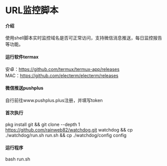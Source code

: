 # URL监控脚本

#### 介绍
使用shell脚本实时监控域名是否可正常访问，支持微信消息推送，每日监控报告等功能。

#### 运行软件termax

安卓：https://github.com/termux/termux-app/releases<br />
MAC：https://github.com/electerm/electerm/releases

#### 微信推送pushplus

自行前往www.pushplus.plus注册，并填写token

#### 首次执行

pkg install git && git clone --depth 1 https://github.com/rainweb82/watchdog.git watchdog && cp ./watchdog/run.sh run.sh && cp ./watchdog/config config 

#### 运行程序

bash run.sh
